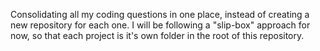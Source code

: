 Consolidating all my coding questions in one place, instead of creating a new repository for each one. I will be following a "slip-box" approach for now, so that each project is it's own folder in the root of this repository.
